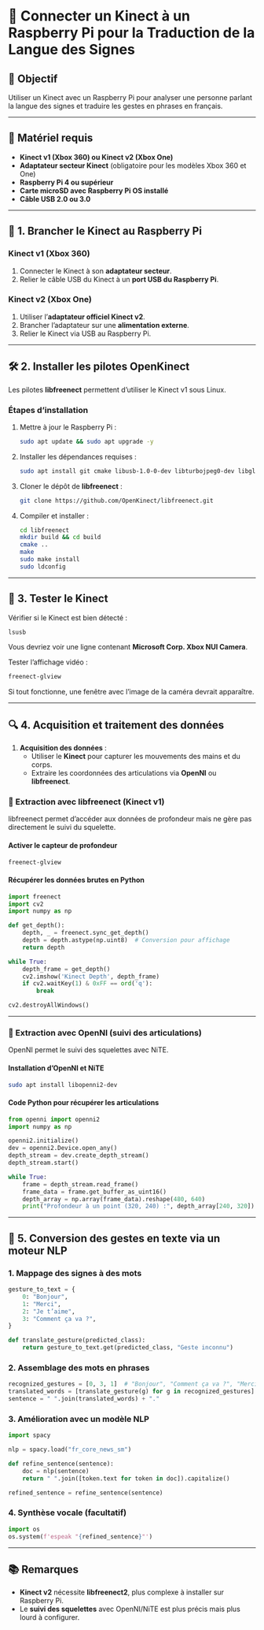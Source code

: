 # 📌 Connecter un Kinect à un Raspberry Pi pour la Traduction de la Langue des Signes

## 🎯 Objectif
Utiliser un Kinect avec un Raspberry Pi pour analyser une personne parlant la langue des signes et traduire les gestes en phrases en français.

---

## 🎯 Matériel requis
- **Kinect v1 (Xbox 360) ou Kinect v2 (Xbox One)**
- **Adaptateur secteur Kinect** (obligatoire pour les modèles Xbox 360 et One)
- **Raspberry Pi 4 ou supérieur**
- **Carte microSD avec Raspberry Pi OS installé**
- **Câble USB 2.0 ou 3.0**

---

## 💪 1. Brancher le Kinect au Raspberry Pi
### Kinect v1 (Xbox 360)
1. Connecter le Kinect à son **adaptateur secteur**.
2. Relier le câble USB du Kinect à un **port USB du Raspberry Pi**.

### Kinect v2 (Xbox One)
1. Utiliser l’**adaptateur officiel Kinect v2**.
2. Brancher l’adaptateur sur une **alimentation externe**.
3. Relier le Kinect via USB au Raspberry Pi.

---

## 🛠️ 2. Installer les pilotes OpenKinect
Les pilotes **libfreenect** permettent d’utiliser le Kinect v1 sous Linux.

### Étapes d’installation
1. Mettre à jour le Raspberry Pi :
   ```bash
   sudo apt update && sudo apt upgrade -y
   ```
2. Installer les dépendances requises :
   ```bash
   sudo apt install git cmake libusb-1.0-0-dev libturbojpeg0-dev libglfw3-dev
   ```
3. Cloner le dépôt de **libfreenect** :
   ```bash
   git clone https://github.com/OpenKinect/libfreenect.git
   ```
4. Compiler et installer :
   ```bash
   cd libfreenect
   mkdir build && cd build
   cmake ..
   make
   sudo make install
   sudo ldconfig
   ```

---

## 🏃 3. Tester le Kinect
Vérifier si le Kinect est bien détecté :
```bash
lsusb
```
Vous devriez voir une ligne contenant **Microsoft Corp. Xbox NUI Camera**.

Tester l’affichage vidéo :
```bash
freenect-glview
```
Si tout fonctionne, une fenêtre avec l’image de la caméra devrait apparaître.

---

## 🔍 4. Acquisition et traitement des données
1. **Acquisition des données** :
   - Utiliser le **Kinect** pour capturer les mouvements des mains et du corps.
   - Extraire les coordonnées des articulations via **OpenNI** ou **libfreenect**.

### 📌 Extraction avec libfreenect (Kinect v1)
libfreenect permet d’accéder aux données de profondeur mais ne gère pas directement le suivi du squelette.

#### **Activer le capteur de profondeur**
```bash
freenect-glview
```

#### **Récupérer les données brutes en Python**
```python
import freenect
import cv2
import numpy as np

def get_depth():
    depth, _ = freenect.sync_get_depth()
    depth = depth.astype(np.uint8)  # Conversion pour affichage
    return depth

while True:
    depth_frame = get_depth()
    cv2.imshow('Kinect Depth', depth_frame)
    if cv2.waitKey(1) & 0xFF == ord('q'):
        break

cv2.destroyAllWindows()
```

---

### 📌 Extraction avec OpenNI (suivi des articulations)
OpenNI permet le suivi des squelettes avec NiTE.

#### **Installation d’OpenNI et NiTE**
```bash
sudo apt install libopenni2-dev
```

#### **Code Python pour récupérer les articulations**
```python
from openni import openni2
import numpy as np

openni2.initialize()
dev = openni2.Device.open_any()
depth_stream = dev.create_depth_stream()
depth_stream.start()

while True:
    frame = depth_stream.read_frame()
    frame_data = frame.get_buffer_as_uint16()
    depth_array = np.array(frame_data).reshape(480, 640)
    print("Profondeur à un point (320, 240) :", depth_array[240, 320])
```
---

## 🔄 5. Conversion des gestes en texte via un moteur NLP

### **1. Mappage des signes à des mots**
```python
gesture_to_text = {
    0: "Bonjour",
    1: "Merci",
    2: "Je t’aime",
    3: "Comment ça va ?",
}

def translate_gesture(predicted_class):
    return gesture_to_text.get(predicted_class, "Geste inconnu")
```

### **2. Assemblage des mots en phrases**
```python
recognized_gestures = [0, 3, 1]  # "Bonjour", "Comment ça va ?", "Merci"
translated_words = [translate_gesture(g) for g in recognized_gestures]
sentence = " ".join(translated_words) + "."
```

### **3. Amélioration avec un modèle NLP**
```python
import spacy

nlp = spacy.load("fr_core_news_sm")

def refine_sentence(sentence):
    doc = nlp(sentence)
    return " ".join([token.text for token in doc]).capitalize()

refined_sentence = refine_sentence(sentence)
```

### **4. Synthèse vocale (facultatif)**
```python
import os
os.system(f'espeak "{refined_sentence}"')
```

---

## 📚 Remarques
- **Kinect v2** nécessite **libfreenect2**, plus complexe à installer sur Raspberry Pi.
- Le **suivi des squelettes** avec OpenNI/NiTE est plus précis mais plus lourd à configurer.
